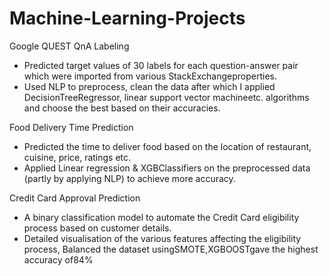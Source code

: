 # Machine-Learning-Projects
Google QUEST QnA Labeling 
- Predicted target values of 30 labels for each question-answer pair which were imported from various StackExchangeproperties.
- Used NLP to preprocess, clean the data after which I applied DecisionTreeRegressor, linear support vector machineetc. algorithms and choose the best based on their accuracies.


Food Delivery Time Prediction
- Predicted the time to deliver food based on the location of restaurant, cuisine, price, ratings etc.
- Applied Linear regression & XGBClassifiers on the preprocessed data (partly by applying NLP) to achieve more accuracy.


Credit Card Approval Prediction
- A binary classification model to automate the Credit Card eligibility process based on customer details.
- Detailed visualisation of the various features affecting the eligibility process, Balanced the dataset usingSMOTE,XGBOOSTgave the highest accuracy of84%
